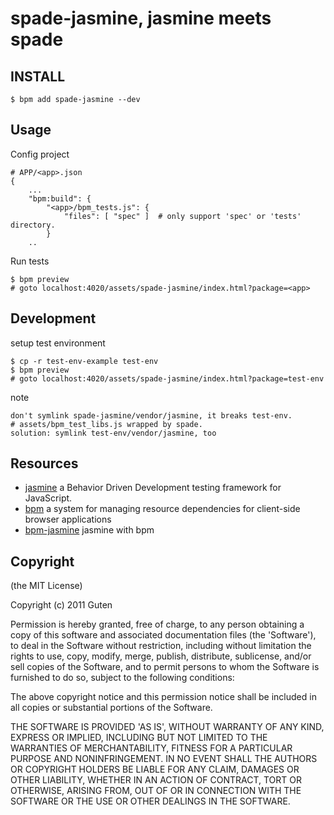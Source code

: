 spade-jasmine, jasmine meets spade 
==================================

INSTALL
-------

	$ bpm add spade-jasmine --dev

Usage
------

Config project 

	# APP/<app>.json
	{
		...
		"bpm:build": {
			"<app>/bpm_tests.js": {
				"files": [ "spec" ]  # only support 'spec' or 'tests' directory.
			}
		..

Run tests 

	$ bpm preview
	# goto localhost:4020/assets/spade-jasmine/index.html?package=<app>
	
Development
-----------

setup test environment 

	$ cp -r test-env-example test-env
	$ bpm preview
	# goto localhost:4020/assets/spade-jasmine/index.html?package=test-env

note

	don't symlink spade-jasmine/vendor/jasmine, it breaks test-env. 
	# assets/bpm_test_libs.js wrapped by spade.
	solution: symlink test-env/vendor/jasmine, too


Resources
---------

* [jasmine](https://github.com/pivotal/jasmine) a Behavior Driven Development testing framework for JavaScript.
* [bpm](https://github.com/bpm/bpm) a system for managing resource dependencies for client-side browser applications
* [bpm-jasmine](http://github.com/GutenYe/bpm-jasmine) jasmine with bpm

Copyright
---------

(the MIT License)

Copyright (c) 2011 Guten

Permission is hereby granted, free of charge, to any person obtaining a copy of this software and associated documentation files (the 'Software'), to deal in the Software without restriction, including without limitation the rights to use, copy, modify, merge, publish, distribute, sublicense, and/or sell copies of the Software, and to permit persons to whom the Software is furnished to do so, subject to the following conditions:

The above copyright notice and this permission notice shall be included in all copies or substantial portions of the Software.

THE SOFTWARE IS PROVIDED 'AS IS', WITHOUT WARRANTY OF ANY KIND, EXPRESS OR IMPLIED, INCLUDING BUT NOT LIMITED TO THE WARRANTIES OF MERCHANTABILITY, FITNESS FOR A PARTICULAR PURPOSE AND NONINFRINGEMENT.  IN NO EVENT SHALL THE AUTHORS OR COPYRIGHT HOLDERS BE LIABLE FOR ANY CLAIM, DAMAGES OR OTHER LIABILITY, WHETHER IN AN ACTION OF CONTRACT, TORT OR OTHERWISE, ARISING FROM, OUT OF OR IN CONNECTION WITH THE SOFTWARE OR THE USE OR OTHER DEALINGS IN THE SOFTWARE.
